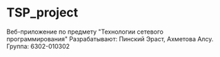 # TSP_project
Веб-приложение по предмету "Технологии сетевого программирования" 
Разрабатывают: Пинский Эраст, Ахметова Алсу. Группа: 6302-010302
